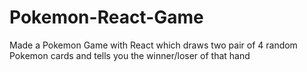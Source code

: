 # Pokemon-React-Game
Made a Pokemon Game with React which draws two pair of 4 random Pokemon cards and tells you the winner/loser of that hand
